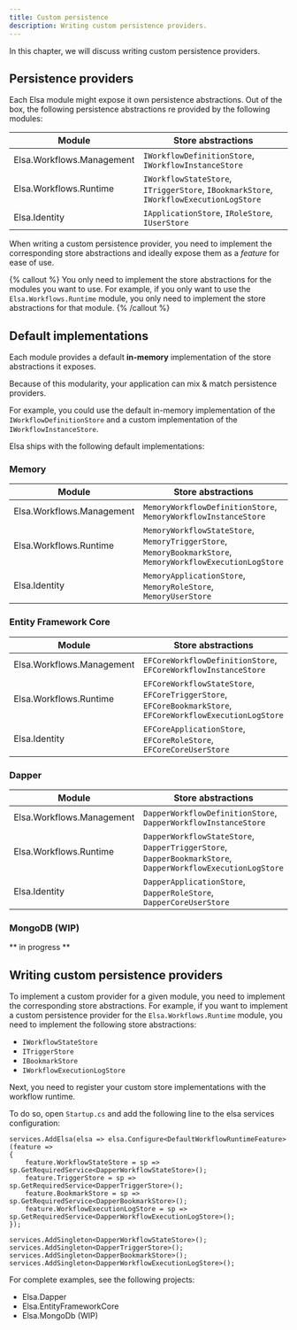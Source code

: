 ```yaml
---
title: Custom persistence
description: Writing custom persistence providers.
---
```


In this chapter, we will discuss writing custom persistence providers.

## Persistence providers

Each Elsa module might expose it own persistence abstractions.
Out of the box, the following persistence abstractions re provided by the following modules:

| **Module**                | **Store abstractions**                                                                 |
|---------------------------|----------------------------------------------------------------------------------------|
| Elsa.Workflows.Management | `IWorkflowDefinitionStore`, `IWorkflowInstanceStore`                                   |
| Elsa.Workflows.Runtime    | `IWorkflowStateStore`, `ITriggerStore`, `IBookmarkStore`, `IWorkflowExecutionLogStore` |
| Elsa.Identity             | `IApplicationStore`, `IRoleStore`, `IUserStore`                                        |

When writing a custom persistence provider, you need to implement the corresponding store abstractions and ideally expose them as a *feature* for ease of use.

{% callout %}
You only need to implement the store abstractions for the modules you want to use. For example, if you only want to use the `Elsa.Workflows.Runtime` module, you only need to implement the store abstractions for that module.
{% /callout %}

## Default implementations

Each module provides a default **in-memory** implementation of the store abstractions it exposes.

Because of this modularity, your application can mix & match persistence providers.

For example, you could use the default in-memory implementation of the `IWorkflowDefinitionStore` and a custom implementation of the `IWorkflowInstanceStore`.

Elsa ships with the following default implementations:

### Memory

| **Module**                | **Store abstractions**                                                                                     |
|---------------------------|------------------------------------------------------------------------------------------------------------|
| Elsa.Workflows.Management | `MemoryWorkflowDefinitionStore`, `MemoryWorkflowInstanceStore`                                             |
| Elsa.Workflows.Runtime    | `MemoryWorkflowStateStore`, `MemoryTriggerStore`, `MemoryBookmarkStore`, `MemoryWorkflowExecutionLogStore` |
| Elsa.Identity             | `MemoryApplicationStore`, `MemoryRoleStore`, `MemoryUserStore`                                             |

### Entity Framework Core

| **Module**                | **Store abstractions**                                                                                     |
|---------------------------|------------------------------------------------------------------------------------------------------------|
| Elsa.Workflows.Management | `EFCoreWorkflowDefinitionStore`, `EFCoreWorkflowInstanceStore`                                             |
| Elsa.Workflows.Runtime    | `EFCoreWorkflowStateStore`, `EFCoreTriggerStore`, `EFCoreBookmarkStore`, `EFCoreWorkflowExecutionLogStore` |
| Elsa.Identity             | `EFCoreApplicationStore`, `EFCoreRoleStore`, `EFCoreCoreUserStore`                                         |

### Dapper

| **Module**                | **Store abstractions**                                                                                     |
|---------------------------|------------------------------------------------------------------------------------------------------------|
| Elsa.Workflows.Management | `DapperWorkflowDefinitionStore`, `DapperWorkflowInstanceStore`                                             |
| Elsa.Workflows.Runtime    | `DapperWorkflowStateStore`, `DapperTriggerStore`, `DapperBookmarkStore`, `DapperWorkflowExecutionLogStore` |
| Elsa.Identity             | `DapperApplicationStore`, `DapperRoleStore`, `DapperCoreUserStore`                                         |

### MongoDB (WIP)

** in progress **

## Writing custom persistence providers

To implement a custom provider for a given module, you need to implement the corresponding store abstractions.
For example, if you want to implement a custom persistence provider for the `Elsa.Workflows.Runtime` module, you need to implement the following store abstractions:

- `IWorkflowStateStore`
- `ITriggerStore`
- `IBookmarkStore`
- `IWorkflowExecutionLogStore`

Next, you need to register your custom store implementations with the workflow runtime.

To do so, open `Startup.cs` and add the following line to the elsa services configuration:

```clike
services.AddElsa(elsa => elsa.Configure<DefaultWorkflowRuntimeFeature>(feature => 
{ 
    feature.WorkflowStateStore = sp => sp.GetRequiredService<DapperWorkflowStateStore>();
    feature.TriggerStore = sp => sp.GetRequiredService<DapperTriggerStore>();
    feature.BookmarkStore = sp => sp.GetRequiredService<DapperBookmarkStore>();
    feature.WorkflowExecutionLogStore = sp => sp.GetRequiredService<DapperWorkflowExecutionLogStore>(); 
});

services.AddSingleton<DapperWorkflowStateStore>();
services.AddSingleton<DapperTriggerStore>();
services.AddSingleton<DapperBookmarkStore>();
services.AddSingleton<DapperWorkflowExecutionLogStore>();
```

For complete examples, see the following projects:

- Elsa.Dapper
- Elsa.EntityFrameworkCore
- Elsa.MongoDb (WIP)